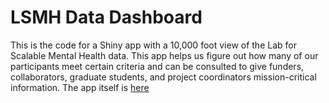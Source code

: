 # LSMH Data Dashboard

This is the code for a Shiny app with a 10,000 foot view of the Lab for Scalable Mental Health data. This app helps us figure out how many of our participants meet certain criteria and can be consulted to give funders, collaborators, graduate students, and project coordinators mission-critical information. The app itself is [here](https://mcmullarkey.shinyapps.io/LSMH_Data_Dashboard/)